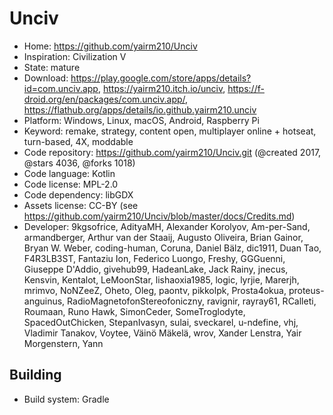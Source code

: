 # Unciv

- Home: https://github.com/yairm210/Unciv
- Inspiration: Civilization V
- State: mature
- Download: https://play.google.com/store/apps/details?id=com.unciv.app, https://yairm210.itch.io/unciv, https://f-droid.org/en/packages/com.unciv.app/, https://flathub.org/apps/details/io.github.yairm210.unciv
- Platform: Windows, Linux, macOS, Android, Raspberry Pi
- Keyword: remake, strategy, content open, multiplayer online + hotseat, turn-based, 4X, moddable
- Code repository: https://github.com/yairm210/Unciv.git (@created 2017, @stars 4036, @forks 1018)
- Code language: Kotlin
- Code license: MPL-2.0
- Code dependency: libGDX
- Assets license: CC-BY (see https://github.com/yairm210/Unciv/blob/master/docs/Credits.md)
- Developer: 9kgsofrice, AdityaMH, Alexander Korolyov, Am-per-Sand, armandberger, Arthur van der Staaij, Augusto Oliveira, Brian Gainor, Bryan W. Weber, coding-human, Coruna, Daniel Bälz, dic1911, Duan Tao, F4R3LB3ST, Fantaziu Ion, Federico Luongo, Freshy, GGGuenni, Giuseppe D'Addio, givehub99, HadeanLake, Jack Rainy, jnecus, Kensvin, Kentalot, LeMoonStar, lishaoxia1985, logic, lyrjie, Marerjh, mrimvo, NoNZeeZ, Oheto, Oleg, paontv, pikkolpk, Prosta4okua, proteus-anguinus, RadioMagnetofonStereofoniczny, ravignir, rayray61, RCalleti, Roumaan, Runo Hawk, SimonCeder, SomeTroglodyte, SpacedOutChicken, StepanIvasyn, sulai, sveckarel, u-ndefine, vhj, Vladimir Tanakov, Voytee, Väinö Mäkelä, wrov, Xander Lenstra, Yair Morgenstern, Yann

## Building

- Build system: Gradle
